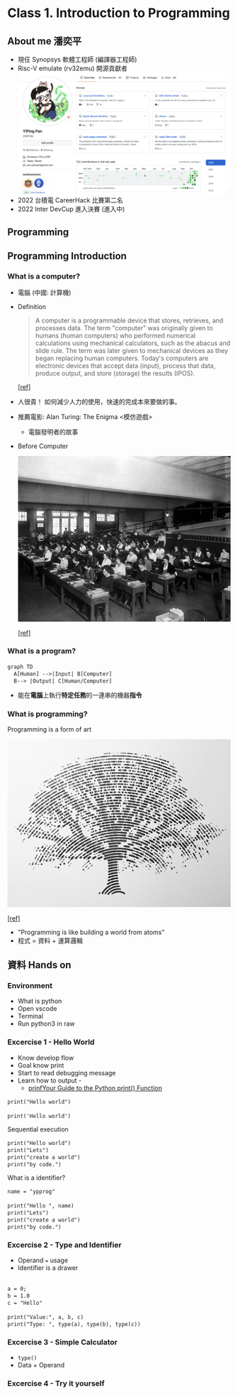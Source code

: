 # Class 1. Introduction to Programming

## About me 潘奕平

* 現仼 Synopsys 軟體工程師 (編譯器工程師)
* Risc-V emulate (rv32emu) 開源貢獻者
  ![ypprog_github](../Images/ypprog_github.png)
* 2022 台積電 CareerHack 比賽第二名
* 2022 Inter DevCup 進入決賽 (進入中)

## Programming

## Programming Introduction

### What is a computer?

* 電腦 (中國: 計算機)

* Definition

  > A computer is a programmable device that stores, retrieves, and processes data. The term "computer" was originally given to humans (human computers) who performed numerical calculations using mechanical calculators, such as the abacus and slide rule. The term was later given to mechanical devices as they began replacing human computers. Today's computers are electronic devices that accept data (input), process that data, produce output, and store (storage) the results (IPOS).

  [[ref]](https://www.google.com/search?q=programming&oq=programming+&aqs=chrome..69i57j69i61l3.3345j0j1&sourceid=chrome&ie=UTF-8)

* 人很貴！
  如何減少人力的使用，快速的完成本來要做的事。
* 推薦電影: Alan Turing: The Enigma <模仿遊戲>
  * 電腦發明者的故事
* Before Computer

  ![Before Computer](../Images/calculate_before_computer.jpeg)

  [[ref]](https://medium.com/@mashinyire/letter-to-my-nephew-69674cbf4d98)

### What is a program?

  ```mermaid
  graph TD
    A[Human] -->|Input| B[Computer]
    B--> |Output| C[Human/Computer]
  ```

* 能在**電腦**上執行**特定任務**的一連串的機器**指令**

### What is programming?

Programming is a form of art

![programming is art](../Images/programming_is_art.png)

[[ref]](https://sites.google.com/site/computers4creativity/about/programming-art-math)

* "Programming is like building a world from atoms"
* 程式 = 資料 + 運算邏輯

## 資料 Hands on

### Environment

* What is python
* Open vscode
* Terminal
* Run python3 in raw

### Excercise 1 - Hello World

* Know develop flow
* Goal know print
* Start to read debugging message
* Learn how to output - 
  * [prinfYour Guide to the Python print() Function](https://realpython.com/python-print/)

```python3
print("Hello world")

print('Hello world')
```

Sequential execution

```python3
print("Hello world")
print("Lets")
print("create a world")
print("by code.")
```

What is a identifier?

```python3
name = "ypprog"

print("Hello ", name)
print("Lets")
print("create a world")
print("by code.")
```

### Excercise 2 - Type and Identifier

* Operand `=` usage
* Identifier is a drawer

```python3

a = 0;
b = 1.0
c = "Hello"

print("Value:", a, b, c)
print("Type: ", type(a), type(b), type(c))
```

### Excercise 3 - Simple Calculator

* `type()`
* Data + Operand

### Excercise 4 - Try it yourself
